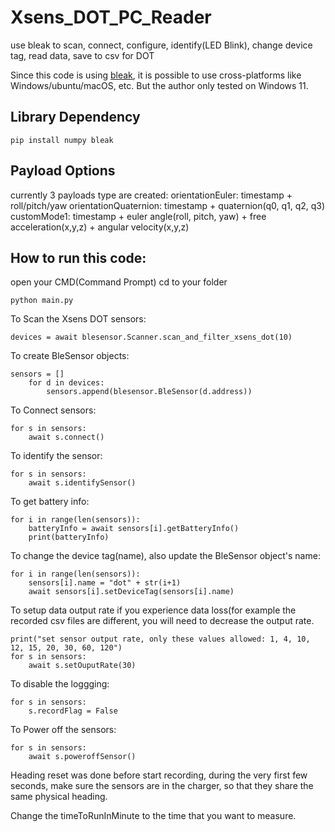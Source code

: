 # Xsens_DOT_PC_Reader
use bleak to scan, connect, configure, identify(LED Blink), change device tag, read data, save to csv for DOT

Since this code is using [bleak](https://github.com/hbldh/bleak), it is possible to use cross-platforms like Windows/ubuntu/macOS, etc. But the author only tested on Windows 11.


## Library Dependency
```
pip install numpy bleak
```

## Payload Options
currently 3 payloads type are created:
orientationEuler: timestamp + roll/pitch/yaw
orientationQuaternion: timestamp + quaternion(q0, q1, q2, q3)
customMode1: timestamp + euler angle(roll, pitch, yaw) + free acceleration(x,y,z) + angular velocity(x,y,z)

## How to run this code:
open your CMD(Command Prompt)
cd to your folder
```
python main.py
```


To Scan the Xsens DOT sensors:
```
devices = await blesensor.Scanner.scan_and_filter_xsens_dot(10)
```

To create BleSensor objects:
```
sensors = []
    for d in devices:
        sensors.append(blesensor.BleSensor(d.address))
```

To Connect sensors:
```
for s in sensors:
    await s.connect()
```        

To identify the sensor:
```
for s in sensors:
    await s.identifySensor()
```



To get battery info:
```
for i in range(len(sensors)):
    batteryInfo = await sensors[i].getBatteryInfo()
    print(batteryInfo)
```


To change the device tag(name), also update the BleSensor object's name:
```
for i in range(len(sensors)):
    sensors[i].name = "dot" + str(i+1)
    await sensors[i].setDeviceTag(sensors[i].name)
```


To setup data output rate
if you experience data loss(for example the recorded csv files are different, you will need to decrease the output rate.
```
print("set sensor output rate, only these values allowed: 1, 4, 10, 12, 15, 20, 30, 60, 120")
for s in sensors:
    await s.setOuputRate(30)
```

To disable the loggging:
```
for s in sensors:
    s.recordFlag = False
```

To Power off the sensors:
```
for s in sensors:
    await s.poweroffSensor()
```

Heading reset was done before start recording, during the very first few seconds, make sure the sensors are in the charger, so that they share the same physical heading.

Change the timeToRunInMinute to the time that you want to measure.



